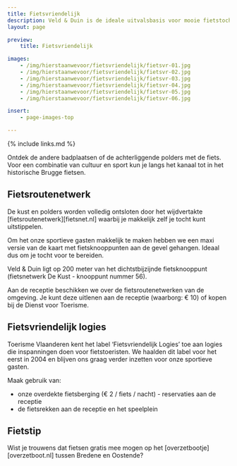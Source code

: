 ```yaml
---
title: Fietsvriendelijk
description: Veld & Duin is de ideale uitvalsbasis voor mooie fietstochten
layout: page

preview:
    title: Fietsvriendelijk

images:
    - /img/hierstaanwevoor/fietsvriendelijk/fietsvr-01.jpg
    - /img/hierstaanwevoor/fietsvriendelijk/fietsvr-02.jpg
    - /img/hierstaanwevoor/fietsvriendelijk/fietsvr-03.jpg
    - /img/hierstaanwevoor/fietsvriendelijk/fietsvr-04.jpg
    - /img/hierstaanwevoor/fietsvriendelijk/fietsvr-05.jpg
    - /img/hierstaanwevoor/fietsvriendelijk/fietsvr-06.jpg

insert:
    - page-images-top

---
```



{% include links.md %}

Ontdek de andere badplaatsen of de achterliggende polders met de fiets. Voor een combinatie van cultuur en sport kun je langs het kanaal tot in het historische Brugge fietsen.


## Fietsroutenetwerk

De kust en polders worden volledig ontsloten door het wijdvertakte [fietsroutenetwerk][fietsnet.nl] waarbij je makkelijk zelf je tocht kunt uitstippelen.<br>

Om het onze sportieve gasten makkelijk te maken hebben we een maxi versie van de kaart met fietsknooppunten aan de gevel gehangen. Ideaal dus om je tocht voor te bereiden.

Veld & Duin ligt op 200 meter van het dichtstbijzijnde fietsknooppunt (fietsnetwerk De Kust - knooppunt nummer 56).

Aan de receptie beschikken we over de fietsroutenetwerken van de omgeving. Je kunt deze uitlenen aan de receptie (waarborg: € 10) of kopen bij de Dienst voor Toerisme.


## Fietsvriendelijk logies

Toerisme Vlaanderen kent het label ‘Fietsvriendelijk Logies’ toe aan logies die inspanningen doen voor fietstoeristen.
We haalden dit label voor het eerst in 2004 en blijven ons graag verder inzetten voor onze sportieve gasten.

Maak gebruik van:


- onze overdekte fietsberging (€ 2 / fiets / nacht) - reservaties aan de receptie
- de fietsrekken aan de receptie en het speelplein


## Fietstip

Wist je trouwens dat fietsen gratis mee mogen op het [overzetbootje][overzetboot.nl] tussen Bredene en Oostende?
